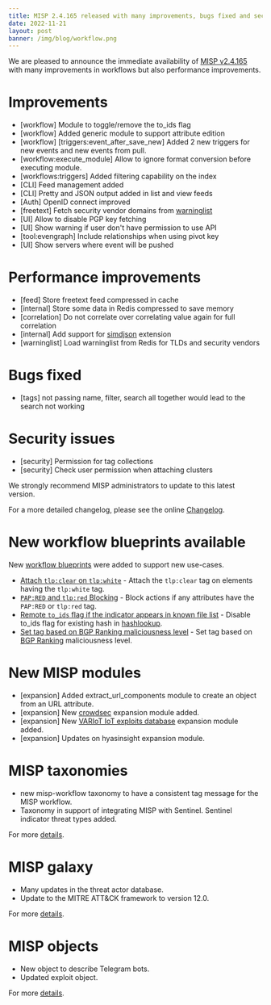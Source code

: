 ```yaml
---
title: MISP 2.4.165 released with many improvements, bugs fixed and security fixes. 
date: 2022-11-21
layout: post
banner: /img/blog/workflow.png 
---
```


We are pleased to announce the immediate availability of [MISP v2.4.165](https://github.com/MISP/MISP/releases/tag/v2.4.164) with many improvements in workflows but also performance improvements.

# Improvements

- [workflow] Module to toggle/remove the to_ids flag
- [workflow] Added generic module to support attribute edition
- [workflow] [triggers:event_after_save_new] Added 2 new triggers for new events and new events from pull.
- [workflow:execute_module] Allow to ignore format conversion before executing module.
- [workflows:triggers] Added filtering capability on the index
- [CLI] Feed management added
- [CLI] Pretty and JSON output added in list and view feeds
- [Auth] OpenID connect improved
- [freetext] Fetch security vendor domains from [warninglist](https://github.com/MISP/misp-warninglists)
- [UI] Allow to disable PGP key fetching
- [UI] Show warning if user don't have permission to use API
- [tool:evengraph] Include relationships when using pivot key
- [UI] Show servers where event will be pushed

# Performance improvements

- [feed] Store freetext feed compressed in cache
- [internal] Store some data in Redis compressed to save memory
- [correlation] Do not correlate over correlating value again for full correlation
- [internal] Add support for [simdjson](https://github.com/simdjson/simdjson) extension
- [warninglist] Load warninglist from Redis for TLDs and security vendors

# Bugs fixed

- [tags] not passing name, filter, search all together would lead to the search not working

# Security issues

- [security] Permission for tag collections
- [security] Check user permission when attaching clusters

We strongly recommend MISP administrators to update to this latest version.

For a more detailed changelog, please see the online [Changelog](https://www.misp-project.org/Changelog.txt).

# New workflow blueprints available

New [workflow blueprints](https://github.com/MISP/misp-workflow-blueprints/) were added to support new use-cases.

- [Attach `tlp:clear` on `tlp:white`](./blueprints/blueprint_attach-tlp_clear-on-tlp_white_1661328256.json) - Attach the `tlp:clear` tag on elements having the `tlp:white` tag.
- [`PAP:RED` and `tlp:red` Blocking](./blueprints/blueprint_pap_red-and-tlp_red-blocking_1661328258.json) - Block actions if any attributes have the `PAP:RED` or `tlp:red` tag.
- [Remote `to_ids` flag if the indicator appears in known file list](https://github.com/MISP/misp-workflow-blueprints/blob/main/blueprints/blueprint_disable-to_ids-flag-for-existing-hash-in-hashlookup_1667228944.json) - Disable to_ids flag for existing hash in [hashlookup](https://www.hashlookup.io/).
- [Set tag based on BGP Ranking maliciousness level](https://github.com/MISP/misp-workflow-blueprints/blob/main/blueprints/blueprint_set-tag-based-on-bgp-ranking-maliciousness-level_1668498668.json) - Set tag based on [BGP Ranking](https://bgpranking.circl.lu) maliciousness level.

# New MISP modules

- [expansion] Added extract_url_components module to create an object from an URL attribute. 
- [expansion] New [crowdsec](https://www.crowdsec.net/) expansion module added.
- [expansion] New [VARIoT IoT exploits database](https://www.variotdbs.pl/exploits/) expansion module added.
- [expansion] Updates on hyasinsight expansion module.

# MISP taxonomies

- new misp-workflow taxonomy to have a consistent tag message for the MISP workflow.
- Taxonomy in support of integrating MISP with Sentinel. Sentinel indicator threat types added.

For more [details](https://www.misp-project.org/Changelog-misp-taxonomies.txt).

# MISP galaxy

- Many updates in the threat actor database.
- Update to the MITRE ATT&CK framework to version 12.0.

For more [details](https://www.misp-project.org/Changelog-misp-galaxy.txt).

# MISP objects

- New object to describe Telegram bots.
- Updated exploit object.

For more [details](https://www.misp-project.org/Changelog-misp-objects.txt).


